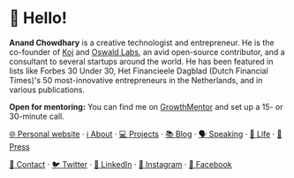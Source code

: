 # 👋 Hello!

**Anand Chowdhary** is a creative technologist and entrepreneur. He is the co-founder of [Koj](https://github.com/koj-co) and [Oswald Labs](https://github.com/OswaldLabsOpenSource), an avid open-source contributor, and a consultant to several startups around the world. He has been featured in lists like Forbes 30 Under 30, Het Financieele Dagblad (Dutch Financial Times)'s 50 most-innovative entrepreneurs in the Netherlands, and in various publications.

**Open for mentoring:** You can find me on [GrowthMentor](https://app.growthmentor.com/mentors/anand-chowdhary) and set up a 15- or 30-minute call.

[🌐 Personal website](https://anandchowdhary.com) · [ℹ️ About](https://anandchowdhary.com/about/) · [💻 Projects](https://anandchowdhary.com/projects/) · [📚 Blog](https://anandchowdhary.com/blog/) · [🗣️ Speaking](https://anandchowdhary.com/speaking/) · [🧬 Life](https://anandchowdhary.com/life/) · [📰 Press](https://anandchowdhary.com/press/)

[📇 Contact](https://anandchowdhary.com/contact/) · [🐦 Twitter](https://twitter.com/AnandChowdhary) · [👔 LinkedIn](https://linkedin.com/in/anandchowdhary) · [📸 Instagram](https://www.instagram.com/anandchowdhary/) · [💬 Facebook](https://www.facebook.com/AnandChowdhary/)
